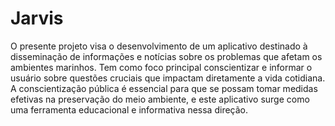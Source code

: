 # Jarvis
O presente projeto visa o desenvolvimento de um aplicativo destinado à disseminação de informações e notícias sobre os problemas que afetam os ambientes marinhos. Tem como foco principal conscientizar e informar o usuário sobre questões cruciais que impactam diretamente a vida cotidiana. A conscientização pública é essencial para que se possam tomar medidas efetivas na preservação do meio ambiente, e este aplicativo surge como uma ferramenta educacional e informativa nessa direção.
